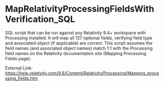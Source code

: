 # MapRelativityProcessingFieldsWithVerification_SQL
SQL script that can be run against any Relativity 9.4+ workspace with Processing installed. 
It will map all 127 optional fields, verifying field type and associated object (if applicable) are correct. 
This script assumes the field names (and associated object names) match 1:1 with the Processing field names on the Relativity documentation site (Mapping Processing Fields page). 

External Link: https://help.relativity.com/9.6/Content/Relativity/Processing/Mapping_processing_fields.htm
